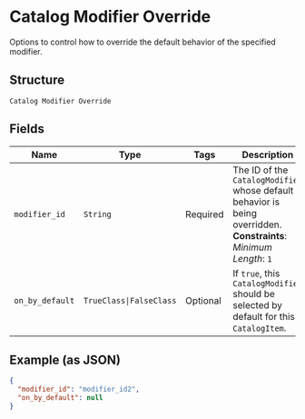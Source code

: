 
# Catalog Modifier Override

Options to control how to override the default behavior of the specified modifier.

## Structure

`Catalog Modifier Override`

## Fields

| Name | Type | Tags | Description |
|  --- | --- | --- | --- |
| `modifier_id` | `String` | Required | The ID of the `CatalogModifier` whose default behavior is being overridden.<br>**Constraints**: *Minimum Length*: `1` |
| `on_by_default` | `TrueClass\|FalseClass` | Optional | If `true`, this `CatalogModifier` should be selected by default for this `CatalogItem`. |

## Example (as JSON)

```json
{
  "modifier_id": "modifier_id2",
  "on_by_default": null
}
```

